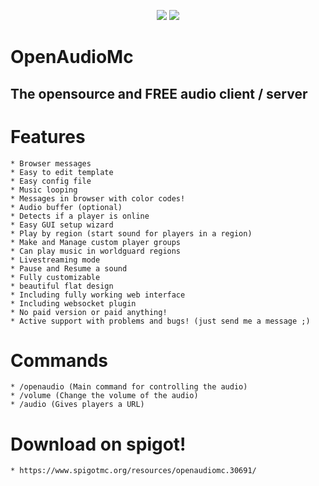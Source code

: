 <p align="center">
    <img src ="https://puu.sh/sx63W/ac73298302.png" />
    <img src ="http://puu.sh/sj7Ow/5eff81a3cc.jpg" />
</p>

# OpenAudioMc
## The opensource and FREE audio client / server

# Features
    * Browser messages
    * Easy to edit template
    * Easy config file
    * Music looping
    * Messages in browser with color codes!
    * Audio buffer (optional)
    * Detects if a player is online
    * Easy GUI setup wizard
    * Play by region (start sound for players in a region)
    * Make and Manage custom player groups
    * Can play music in worldguard regions
    * Livestreaming mode
    * Pause and Resume a sound
    * Fully customizable
    * beautiful flat design
    * Including fully working web interface
    * Including websocket plugin
    * No paid version or paid anything!
    * Active support with problems and bugs! (just send me a message ;)
  
# Commands
    * /openaudio (Main command for controlling the audio)
    * /volume (Change the volume of the audio)
    * /audio (Gives players a URL)
    
# Download on spigot!
    * https://www.spigotmc.org/resources/openaudiomc.30691/
